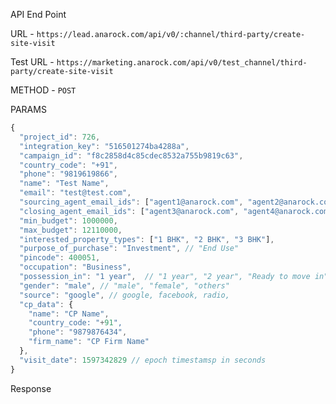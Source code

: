 API End Point


URL - `https://lead.anarock.com/api/v0/:channel/third-party/create-site-visit`

Test URL - `https://marketing.anarock.com/api/v0/test_channel/third-party/create-site-visit`

METHOD - `POST`

PARAMS 

```js
{
  "project_id": 726,
  "integration_key": "516501274ba4288a",
  "campaign_id": "f8c2858d4c85cdec8532a755b9819c63",
  "country_code": "+91",
  "phone": "9819619866",
  "name": "Test Name",
  "email": "test@test.com",
  "sourcing_agent_email_ids": ["agent1@anarock.com", "agent2@anarock.com"],
  "closing_agent_email_ids": ["agent3@anarock.com", "agent4@anarock.com"],
  "min_budget": 1000000,
  "max_budget": 12110000,
  "interested_property_types": ["1 BHK", "2 BHK", "3 BHK"],
  "purpose_of_purchase": "Investment", // "End Use"
  "pincode": 400051,
  "occupation": "Business",
  "possession_in": "1 year",  // "1 year", "2 year", "Ready to move in"
  "gender": "male", // "male", "female", "others"
  "source": "google", // google, facebook, radio, 
  "cp_data": {
    "name": "CP Name",
    "country_code: "+91",
    "phone": "9879876434",
    "firm_name": "CP Firm Name"
  },
  "visit_date": 1597342829 // epoch timestamsp in seconds
}
```

Response 


